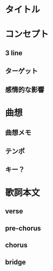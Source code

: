 # タイトル

# コンセプト
## 3 line
## ターゲット
## 感情的な影響

# 曲想
## 曲想メモ
## テンポ
## キー？


# 歌詞本文
## verse

## pre-chorus

## chorus

## bridge